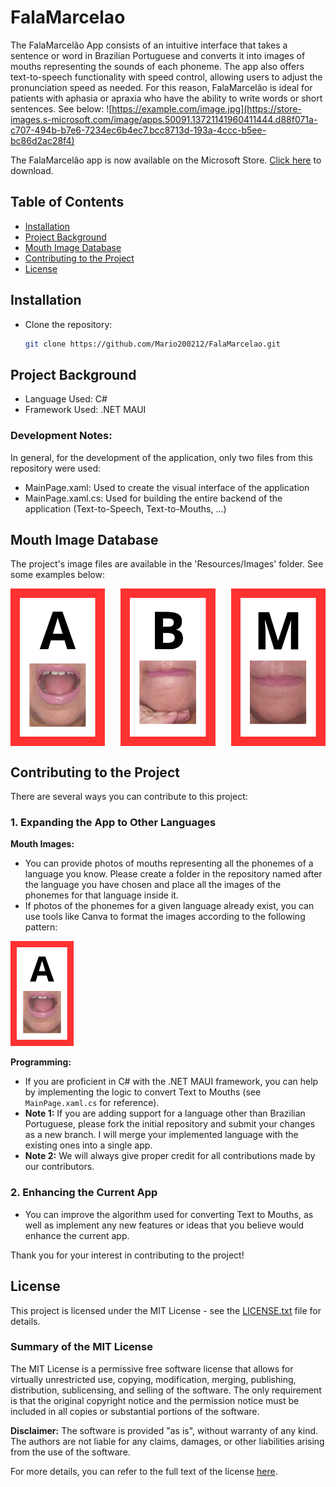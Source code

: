 # FalaMarcelao

The FalaMarcelão App consists of an intuitive interface that takes a sentence or word in Brazilian Portuguese and converts it into images of mouths representing the sounds of each phoneme. The app also offers text-to-speech functionality with speed control, allowing users to adjust the pronunciation speed as needed. For this reason, FalaMarcelão is ideal for patients with aphasia or apraxia who have the ability to write words or short sentences. See below:
![https://example.com/image.jpg](https://store-images.s-microsoft.com/image/apps.50091.13721141960411444.d88f071a-c707-494b-b7e6-7234ec6b4ec7.bcc8713d-193a-4ccc-b5ee-bc86d2ac28f4)

The FalaMarcelão app is now available on the Microsoft Store. <a href="https://apps.microsoft.com/detail/9nl10c8s34fp?hl=pt-br&gl=BR" target="_blank">Click here</a> to download.

## Table of Contents

- [Installation](#installation)
- [Project Background](#project-background)
- [Mouth Image Database](#mouth-image-database)
- [Contributing to the Project](#contributing-to-the-project)
- [License](#license)
  
## Installation
- Clone the repository:
    ```bash
    git clone https://github.com/Mario200212/FalaMarcelao.git
    ```
## Project Background
- Language Used: C#
- Framework Used: .NET MAUI
### Development Notes: 
In general, for the development of the application, only two files from this repository were used:
- MainPage.xaml: Used to create the visual interface of the application
- MainPage.xaml.cs: Used for building the entire backend of the application (Text-to-Speech, Text-to-Mouths, ...)

## Mouth Image Database
The project's image files are available in the 'Resources/Images' folder. See some examples below:
<div style="display: flex; justify-content: space-between;">
    <img src="Resources/Images/a.png" alt="Descrição da Imagem 1" style="width: 30%; height: auto;">
    <img src="Resources/Images/b.png" alt="Descrição da Imagem 2" style="width: 30%; height: auto;">
    <img src="Resources/Images/m.png" alt="Descrição da Imagem 3" style="width: 30%; height: auto;">
</div>


## Contributing to the Project

There are several ways you can contribute to this project:

### 1. Expanding the App to Other Languages

**Mouth Images:**
- You can provide photos of mouths representing all the phonemes of a language you know. Please create a folder in the repository named after the language you have chosen and place all the images of the phonemes for that language inside it.
- If photos of the phonemes for a given language already exist, you can use tools like Canva to format the images according to the following pattern:
<img src="Resources/Images/a.png" alt="Descrição da Imagem 1" style="width: 20%; height: auto;">

**Programming:**
- If you are proficient in C# with the .NET MAUI framework, you can help by implementing the logic to convert Text to Mouths (see `MainPage.xaml.cs` for reference).
- **Note 1:** If you are adding support for a language other than Brazilian Portuguese, please fork the initial repository and submit your changes as a new branch. I will merge your implemented language with the existing ones into a single app.
- **Note 2:** We will always give proper credit for all contributions made by our contributors.

### 2. Enhancing the Current App

- You can improve the algorithm used for converting Text to Mouths, as well as implement any new features or ideas that you believe would enhance the current app.

Thank you for your interest in contributing to the project!

## License

This project is licensed under the MIT License - see the [LICENSE.txt](LICENSE.txt) file for details.

### Summary of the MIT License

The MIT License is a permissive free software license that allows for virtually unrestricted use, copying, modification, merging, publishing, distribution, sublicensing, and selling of the software. The only requirement is that the original copyright notice and the permission notice must be included in all copies or substantial portions of the software.

**Disclaimer:** The software is provided "as is", without warranty of any kind. The authors are not liable for any claims, damages, or other liabilities arising from the use of the software.

For more details, you can refer to the full text of the license [here](LICENSE.txt).










